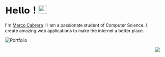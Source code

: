 # 𝗛𝗲𝗹𝗹𝗼！<img src="" width="27px"> 

I'm [Marco Cabrera](https://github.com/marcocabrerahdez)！I am a passionate student of Computer Science. I create amazing web applications to make the internet a better place.

![Portfolio](https://img.shields.io/badge/Portfolio-%23000000.svg?style=for-the-badge&logo=firefox&logoColor=#FF7139&link=https://marcocabrerahdez.vercel.app/)

<img align="right" src="https://github-readme-stats.vercel.app/api?username=marcocabrerahdez&show_icons=true&hide_border=true">
